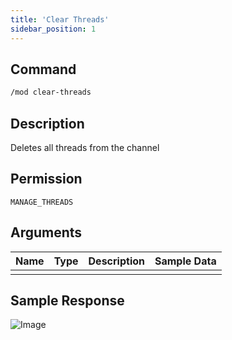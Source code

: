 ```yaml
---
title: 'Clear Threads'
sidebar_position: 1
---
```


## Command
```txt
/mod clear-threads
```

## Description
Deletes all threads from the channel

## Permission
`MANAGE_THREADS`

## Arguments
| Name | Type | Description | Sample Data |
| ---- | ---- | ----------- | ----------- |
|  |  |  |  |

## Sample Response
![Image](https://cdn.herrtxbias.net/2021-06-30_00-21-33_0d27101a-2f4a-4b97-bdd8-ffb5481b2b31.png)
